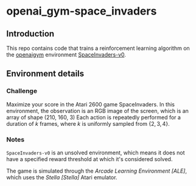 # openai_gym-space_invaders

## Introduction

This repo contains code that trains a reinforcement learning algorithm on the [openaigym](https://gym.openai.com) environment [SpaceInvaders-v0](https://gym.openai.com/envs/SpaceInvaders-v0).

## Environment details

### Challenge

Maximize your score in the Atari 2600 game SpaceInvaders. In this environment, the observation is an RGB image of the screen, which is an array of shape (210, 160, 3) Each action is repeatedly performed for a duration of $k$ frames, where $k$ is uniformly sampled from $\{2, 3, 4\}$.

### Notes

`SpaceInvaders-v0` is an unsolved environment, which means it does not have a specified reward threshold at which it's considered solved.

The game is simulated through the *Arcade Learning Environment [ALE]*, which uses the *Stella [Stella]* Atari emulator.

